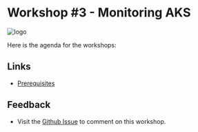 # Workshop #3 - Monitoring AKS

![logo](images/logo.png)

Here is the agenda for the workshops:

## Links

* [Prerequisites](prerequisites.md)

## Feedback

* Visit the [Github Issue](https://github.com/evgenyb/aks-workshops/issues/11) to comment on this workshop. 